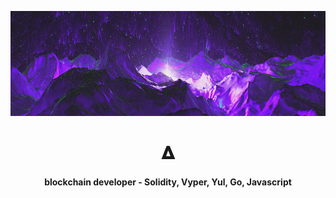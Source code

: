 [![deltartificial's GitHub Banner](./assets/GithubBanner.jpg)](https://twitter.com/deltartificial)
<h1 align="center">𝚫</h1>
<h4 align="center">blockchain developer - Solidity, Vyper, Yul, Go, Javascript</h4>

